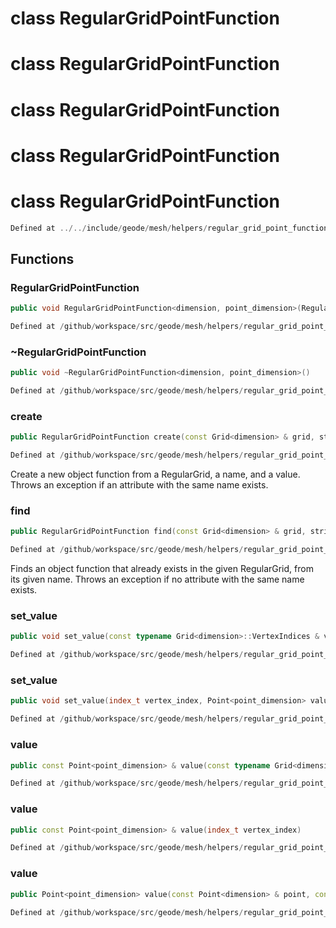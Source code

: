 # class RegularGridPointFunction

# class RegularGridPointFunction

# class RegularGridPointFunction

# class RegularGridPointFunction

# class RegularGridPointFunction

```cpp
Defined at ../../include/geode/mesh/helpers/regular_grid_point_function.h#40
```

## Functions

### RegularGridPointFunction

```cpp
public void RegularGridPointFunction<dimension, point_dimension>(RegularGridPointFunction<dimension, point_dimension> && other)
```

```cpp
Defined at /github/workspace/src/geode/mesh/helpers/regular_grid_point_function.cpp#123
```

### ~RegularGridPointFunction

```cpp
public void ~RegularGridPointFunction<dimension, point_dimension>()
```

```cpp
Defined at /github/workspace/src/geode/mesh/helpers/regular_grid_point_function.cpp#150
```

### create

```cpp
public RegularGridPointFunction create(const Grid<dimension> & grid, string_view function_name, Point<point_dimension> value)
```

```cpp
Defined at /github/workspace/src/geode/mesh/helpers/regular_grid_point_function.cpp#156
```

 Create a new object function from a RegularGrid, a name, and a value. Throws an exception if an attribute with the same name exists.

### find

```cpp
public RegularGridPointFunction find(const Grid<dimension> & grid, string_view function_name)
```

```cpp
Defined at /github/workspace/src/geode/mesh/helpers/regular_grid_point_function.cpp#166
```

 Finds an object function that already exists in the given RegularGrid, from its given name. Throws an exception if no attribute with the same name exists.

### set_value

```cpp
public void set_value(const typename Grid<dimension>::VertexIndices & vertex_index, Point<point_dimension> value)
```

```cpp
Defined at /github/workspace/src/geode/mesh/helpers/regular_grid_point_function.cpp#174
```

### set_value

```cpp
public void set_value(index_t vertex_index, Point<point_dimension> value)
```

```cpp
Defined at /github/workspace/src/geode/mesh/helpers/regular_grid_point_function.cpp#182
```

### value

```cpp
public const Point<point_dimension> & value(const typename Grid<dimension>::VertexIndices & vertex_index)
```

```cpp
Defined at /github/workspace/src/geode/mesh/helpers/regular_grid_point_function.cpp#189
```

### value

```cpp
public const Point<point_dimension> & value(index_t vertex_index)
```

```cpp
Defined at /github/workspace/src/geode/mesh/helpers/regular_grid_point_function.cpp#198
```

### value

```cpp
public Point<point_dimension> value(const Point<dimension> & point, const typename Grid<dimension>::CellIndices & grid_cell_indices)
```

```cpp
Defined at /github/workspace/src/geode/mesh/helpers/regular_grid_point_function.cpp#206
```



